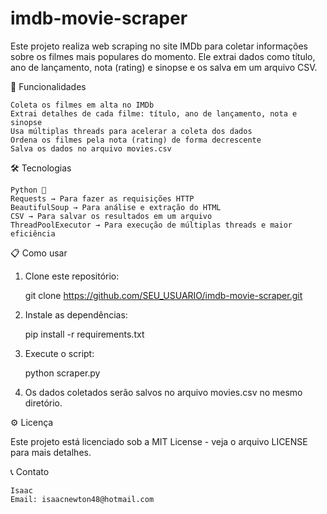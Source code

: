 # imdb-movie-scraper

Este projeto realiza web scraping no site IMDb para coletar informações sobre os filmes mais populares do momento. Ele extrai dados como título, ano de lançamento, nota (rating) e sinopse e os salva em um arquivo CSV.


🚀 Funcionalidades

    Coleta os filmes em alta no IMDb
    Extrai detalhes de cada filme: título, ano de lançamento, nota e sinopse
    Usa múltiplas threads para acelerar a coleta dos dados
    Ordena os filmes pela nota (rating) de forma decrescente
    Salva os dados no arquivo movies.csv


🛠️ Tecnologias

    Python 🐍
    Requests → Para fazer as requisições HTTP
    BeautifulSoup → Para análise e extração do HTML
    CSV → Para salvar os resultados em um arquivo
    ThreadPoolExecutor → Para execução de múltiplas threads e maior eficiência


📋 Como usar

1. Clone este repositório:

    git clone https://github.com/SEU_USUARIO/imdb-movie-scraper.git

2. Instale as dependências:

    pip install -r requirements.txt

3. Execute o script:
   
    python scraper.py

4. Os dados coletados serão salvos no arquivo movies.csv no mesmo diretório.



⚙️ Licença

Este projeto está licenciado sob a MIT License - veja o arquivo LICENSE para mais detalhes.



📞 Contato

    Isaac
    Email: isaacnewton48@hotmail.com

